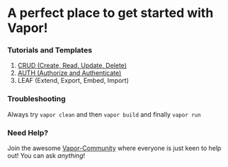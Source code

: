 # A perfect place to get started with Vapor!
### Tutorials and Templates

1. [CRUD (Create, Read, Update, Delete)](/crud-example-simplest)
2. [AUTH (Authorize and Authenticate)](/auth-example-simple)
3. LEAF (Extend, Export, Embed, Import)

### Troubleshooting
Always try ```vapor clean``` and then ```vapor build``` and finally ```vapor run```

### Need Help?
Join the awesome [Vapor-Community](http://vapor.team/) where everyone is just keen to help out! You can ask <i>anything</i>!
